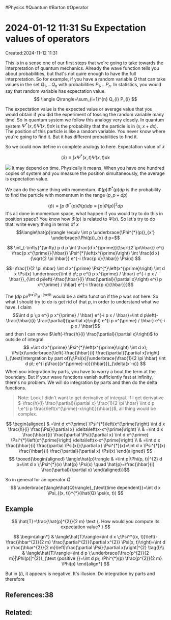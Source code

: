 #Physics #Quantum #Barton #Operator 
# 2024-01-12 11:31 Su Expectation values of operators
Created:2024-11-12 11:31

This is in a sense one of our first steps that we're going to take towards the interpretation of quantum mechanics. Already the wave function tells you about probabilities, but that's not quire enough to have the full interpretation.
So for example, if you have a random variable $Q$ that can take values in the set $Q_{1}, \ldots Q_{n}$ with probabilities $P_{1}, \ldots P_{n}$. In statistics, you would say that random variable has expectation value.
$$
\langle Q\rangle=\sum_{i=1}^{n} Q_{i} P_{i}
$$

The expectation value is the expected value or average value that you would obtain if you did the experiment of tossing the random variable many time.
So in quantum system we follow this analogy very closely. In quantum system $\Psi^{*}(x, t)\Psi(x, t) d x$ is the probability that the particle is in $(x, x+d x)$. The position of this particle is like a random variable. You never know where you're going to find it. But it has different probabilities to find it.

So we could now define in complete analogy to here. Expectation value of $\hat{x}$

$$
\langle\hat{x}\rangle \equiv \int x \Psi^{*}(x,t) \Psi(x, t) d x
$$


![](https://cdn.mathpix.com/cropped/2025_05_27_372755343f148c881602g-8.jpg?height=82&width=1125&top_left_y=1352&top_left_x=435) It may depend on time. Physically it means, When you have one hundred copies of system and you measure the position simultaneously, the average is expectation value.

We can do the same thing with momentum. $\Phi(p) \Phi^{*}(p) d p$ is the probability to find the particle with momentum in the range $(p, p+d p)$

$$
\langle\hat{p}\rangle \equiv \int p \;\Phi^{*}(p) \Phi(p) d p \equiv \int p|\Phi(p)|^{2} d p
$$
It's all done in momentum space, what happen if you would try to do this in position space? You know how $\Phi(p)$ is related to $\Psi(x)$. So let's try to do that. write every thing in terms of $x$
$$\langle\hat{p}\rangle \equiv \int p \underbrace{\Phi^{*}(p)}_{x'} \underbrace{\Phi(p)}_{x} d p=$$

$$
\int_{-\infty}^{\infty} p d p \int \frac{d x^{\prime}}{\sqrt{2 \pi\hbar}} e^{i \frac{p x^{\prime}}{\hbar}} \Psi^{*}\left(x^{\prime}\right) \int \frac{d x}{\sqrt{2 \pi \hbar}} e^{-i \frac{p x}{\hbar}} \Psi(x)
$$

$$=\frac{1}{2 \pi \hbar} \int d x^{\prime} \Psi^{*}\left(x^{\prime}\right) \int d x \Psi(x) \underbrace{\int d p\; p e^{i p x^{\prime} / \hbar} e^{-i p x / \hbar}}_{\int d p\left(-\frac{\hbar}{i} \frac{\partial}{\partial x}\right) e^{i p x^{\prime} / \hbar} e^{-i \frac{p x}{\hbar}}}$$

The $\int dp\; p e^{i p x^{\prime} / \hbar} e^{-i p x / \hbar}$ would be a delta function if the $p$ was not here. So what I should try to do is get rid of that $p$, in order to understand what we have. I claim 
$$\int d p \;p e^{i p x^{\prime} / \hbar} e^{-i p x / \hbar}=\int d p\left(-\frac{\hbar}{i} \frac{\partial}{\partial x}\right) e^{i p x^{\prime} / \hbar} e^{-i p x / \hbar}$$
and then I can move $\left(-\frac{h}{i} \frac{\partial}{\partial x}\right)$ to outside of integral
$$
=\int d x^{\prime} \Psi^{*}\left(x^{\prime}\right) \int d x\; \Psi(x)\underbrace{\left(-\frac{\hbar}{i} \frac{\partial}{\partial x}\right) }_{\text{Intergration by part of}\;\Psi(x)}\underbrace{\frac{1}{2 \pi \hbar} \int d p\; e^{i p\frac{(x^{\prime}-x)}{\hbar}}}_{\delta(x'-x)}
$$
When you integration by parts, you have to worry a bout the term at the boundary. But if your wave functions vanish sufficiently fast at infinity, there's no problem. We will do integration by parts and then do the delta functions.
> Note: Look I didn't want to get derivative of integral. If I get derivative $-\frac{h}{i} \frac{\partial}{\partial x} \frac{1}{2 \pi \hbar} \int d p \;e^{i p \frac{\left(x^{\prime}-x\right)}{\hbar}}$, all thing would be complex.

$$
\begin{aligned}
& =\int d x^{\prime} \Psi^{*}\left(x^{\prime}\right) \int d x \frac{h}{i} \frac{\Psi}{\partial x} \delta\left(x-x^{\prime}\right) \\
& =\int d x \frac{\hbar}{i} \frac{\partial \Psi}{\partial x} \int d x^{\prime} \Psi^{*}\left(x^{\prime}\right) \delta\left(x-x^{\prime}\right) \\
& =\int d x \frac{\hbar}{i} \frac{\partial \Psi(x)}{\partial x} \Psi^{*}(x)=\int d x \Psi^{*}(x) \frac{\hbar}{i} \frac{\partial}{\partial x} \Psi(x) 
\end{aligned}
$$
$$
\boxed{\begin{aligned}
\langle\hat{p}\rangle & =\int p|\Phi(p, t)|^{2} d p=\int d x \;\Psi^{*}(x) \hat{p} \Psi(x) \quad \hat{p}=\frac{\hbar}{i} \frac{\partial}{\partial x}
\end{aligned}}$$

So in general for an operator $\hat{Q}$
$$
\underbrace{\langle\hat{Q}\rangle}_{\text{time dependent}}=\int d x \Psi_{(x, t)}^{*}(\hat{Q} \psi(x, t))
$$

## Example

$$
\hat{T}=\frac{\hat{p}^{2}}{2 m} \text {. How would you compute its expectation value? }
$$

$$
\begin{align*}
& \langle\hat{T}\rangle=\int d x \;\Psi^*{(x, t)}\left(-\frac{\hbar^{2}}{2 m} \frac{\partial^{2}}{\partial x^{2}} \Psi(x, t)\right)=\int d x \frac{\hbar^{2}}{2 m}\left|\frac{\partial \Psi}{\partial x}\right|^{2}  \tag{I}\\
& \langle\hat{T}\rangle=\int d p \;\underbrace{\frac{p^{2}}{2 m}|\Phi(p)|^{2}}_{\text {positive }}=\int d p\; \Phi^{*}(p) \frac{p^{2}}{2 m} \Phi(p)
\end{align*}
$$

But in $(I)$, it appears is negative. It's illusion. Do integration by parts and therefore

## References:38

## Related:




